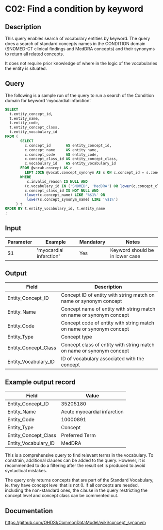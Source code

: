 <!---
Group:condition
Name:C02 Find a condition by keyword
Author:Patrick Ryan
CDM Version: 5.3
-->

# C02: Find a condition by keyword

## Description
This query enables search of vocabulary entities by keyword. The query does a search of standard concepts names in the CONDITION domain (SNOMED-CT clinical findings and MedDRA concepts) and their synonyms to return all related concepts.

It does not require prior knowledge of where in the logic of the vocabularies the entity is situated.

## Query
The following is a sample run of the query to run a search of the Condition domain for keyword 'myocardial infarction'.

```sql
SELECT
  t.entity_concept_id,
  t.entity_name,
  t.entity_code,
  t.entity_concept_class,
  t.entity_vocabulary_id
FROM (
       SELECT
         c.concept_id       AS entity_concept_id,
         c.concept_name     AS entity_name,
         c.concept_code     AS entity_code,
         c.concept_class_id AS entity_concept_class,
         c.vocabulary_id    AS entity_vocabulary_id
       FROM @vocab.concept AS c
         LEFT JOIN @vocab.concept_synonym AS s ON c.concept_id = s.concept_id
       WHERE
          c.invalid_reason IS NULL AND
         (c.vocabulary_id IN ('SNOMED', 'MedDRA') OR lower(c.concept_class_id) = 'clinical finding') AND
         c.concept_class_id IS NOT NULL AND
         (lower(c.concept_name) LIKE '%$1%' OR
          lower(s.concept_synonym_name) LIKE '%$1%')
     ) t
ORDER BY t.entity_vocabulary_id, t.entity_name
;
```
## Input

|  Parameter |  Example |  Mandatory |  Notes |
| --- | --- | --- | --- |
|  $1 |  'myocardial infarction' |  Yes | Keyword should be in lower case |

## Output

|  Field |  Description |
| --- | --- |
|  Entity_Concept_ID |  Concept ID of entity with string match on name or synonym concept |
|  Entity_Name |  Concept name of entity with string match on name or synonym concept |
|  Entity_Code |  Concept code of entity with string match on name or synonym concept  |
|  Entity_Type |  Concept type |
|  Entity_Concept_Class |  Concept class of entity with string match on name or synonym concept |
|  Entity_Vocabulary_ID |  ID of vocabulary associated with the concept |


## Example output record

|  Field |  Value |
| --- | --- |
|  Entity_Concept_ID |  35205180 |
|  Entity_Name |  Acute myocardial infarction |
|  Entity_Code |  10000891 |
|  Entity_Type |  Concept |
|  Entity_Concept_Class |  Preferred Term |
|  Entity_Vocabulary_ID |  MedDRA |

This is a comprehensive query to find relevant terms in the vocabulary. To constrain, additional clauses can be added to the query. However, it is recommended to do a filtering after the result set is produced to avoid syntactical mistakes.

The query only returns concepts that are part of the Standard Vocabulary, ie. they have concept level that is not 0. If all concepts are needed, including the non-standard ones, the clause in the query restricting the concept level and concept class can be commented out.

## Documentation
https://github.com/OHDSI/CommonDataModel/wiki/concept_synonym
